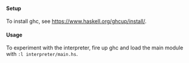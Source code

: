 #### Setup

To install ghc, see https://www.haskell.org/ghcup/install/.

#### Usage

To experiment with the interpreter, fire up ghc and load the main module with `:l interpreter/main.hs`.
